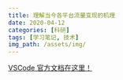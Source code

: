 ```yaml
---
title: 理解当今各平台流量变现的机理
date: 2020-04-12
categories: [科研]
tags: [学习笔记, 技术]
img_path: /assets/img/
---
```



[VSCode 官方文档在这里！](https://git-scm.com/docs)


